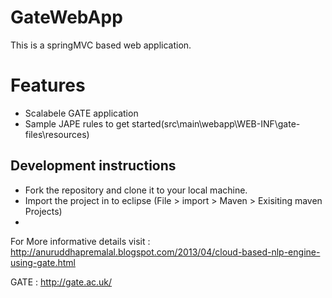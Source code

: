 GateWebApp
==========

This is a springMVC based web application.

Features 
=========

* Scalabele GATE application
* Sample JAPE rules to get started(src\main\webapp\WEB-INF\gate-files\resources)


Development instructions
------------------------

* Fork the repository and clone it to your local machine.
* Import the project in to eclipse (File > import > Maven > Exisiting maven Projects)
* 
For More informative details visit : http://anuruddhapremalal.blogspot.com/2013/04/cloud-based-nlp-engine-using-gate.html

GATE : http://gate.ac.uk/
